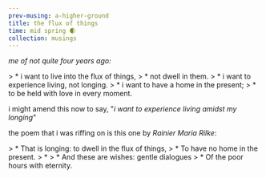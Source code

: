```yaml
--- 
prev-musing: a-higher-ground
title: the flux of things
time: mid spring 🌒
collection: musings
---
```

<cite>me of not quite four years ago:</cite>
<div class="poem" markdown="1">
> * i want to live into the flux of things,
> * not dwell in them. 
> * i want to experience living, not longing. 
> * i want to have a home in the present; 
> * to be held with love in every moment. 
</div>

i might amend this now to say, "<i>i want to 
experience living amidst my longing</i>"

the poem that i was riffing on is 
this one by <cite>Rainier Maria Rilke</cite>:
<div class="poem" markdown="1">
> * That is longing: to dwell in the flux of things,
> * To have no home in the present.
> *
> * And these are wishes: gentle dialogues
> * Of the poor hours with eternity. 
</div>